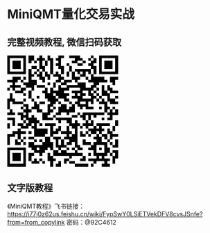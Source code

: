 # MiniQMT量化交易实战

## 完整视频教程, 微信扫码获取

![课程链接](./课程链接.png)

## 文字版教程

《MiniQMT教程》飞书链接：https://i77j0z62us.feishu.cn/wiki/FypSwY0LSiETVekDFV8cvsJSnfe?from=from_copylink   密码：@92C4612
